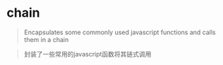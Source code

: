 # chain 

> Encapsulates some commonly used javascript functions and calls them in a chain

>  封装了一些常用的javascript函数将其链式调用